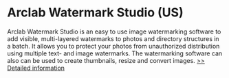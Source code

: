 # Arclab Watermark Studio (US)
Arclab Watermark Studio is an easy to use image watermarking software to add visible, multi-layered watermarks to photos and directory structures in a batch. It allows you to protect your photos from unauthorized distribution using multiple text- and image watermarks. The watermarking software can also can be used to create thumbnails, resize and convert images.
[>> Detailed information](https://secure.shareit.com/shareit/product.html?productid=300280029&affiliateid=200057808)